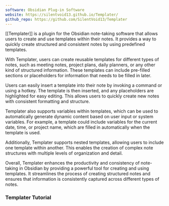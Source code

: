 ```yaml
---
software: Obsidian Plug-in Software
website: https://silentvoid13.github.io/Templater/
github_repo: https://github.com/SilentVoid13/Templater
---
```


[[Templater]] is a plugin for the Obsidian note-taking software that allows users to create and use templates within their notes. It provides a way to quickly create structured and consistent notes by using predefined templates.

With Templater, users can create reusable templates for different types of notes, such as meeting notes, project plans, daily planners, or any other kind of structured information. These templates can include pre-filled sections or placeholders for information that needs to be filled in later.

Users can easily insert a template into their note by invoking a command or using a hotkey. The template is then inserted, and any placeholders are highlighted for easy editing. This allows users to quickly create new notes with consistent formatting and structure.

Templater also supports variables within templates, which can be used to automatically generate dynamic content based on user input or system variables. For example, a template could include variables for the current date, time, or project name, which are filled in automatically when the template is used.

Additionally, Templater supports nested templates, allowing users to include one template within another. This enables the creation of complex note structures with multiple levels of organization and detail.

Overall, Templater enhances the productivity and consistency of note-taking in Obsidian by providing a powerful tool for creating and using templates. It streamlines the process of creating structured notes and ensures that information is consistently captured across different types of notes.

### Templater Tutorial




